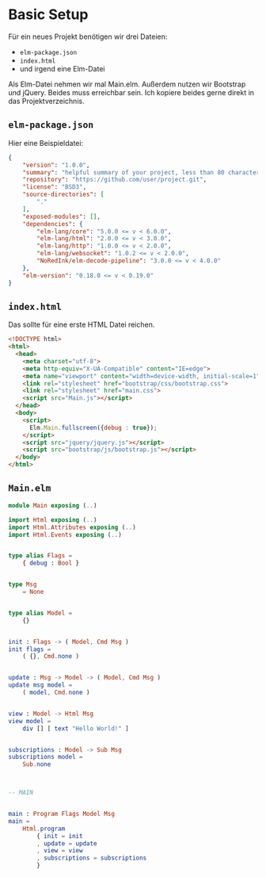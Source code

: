 # Basic Setup

Für ein neues Projekt benötigen wir drei Dateien:

- `elm-package.json`
- `index.html`
- und irgend eine Elm-Datei

Als Elm-Datei nehmen wir mal Main.elm. Außerdem nutzen wir Bootstrap und jQuery. Beides muss erreichbar sein. Ich kopiere beides gerne direkt in das Projektverzeichnis.

## `elm-package.json`

Hier eine Beispieldatei:

```json
{
    "version": "1.0.0",
    "summary": "helpful summary of your project, less than 80 characters",
    "repository": "https://github.com/user/project.git",
    "license": "BSD3",
    "source-directories": [
        "."
    ],
    "exposed-modules": [],
    "dependencies": {
        "elm-lang/core": "5.0.0 <= v < 6.0.0",
        "elm-lang/html": "2.0.0 <= v < 3.0.0",
        "elm-lang/http": "1.0.0 <= v < 2.0.0",
        "elm-lang/websocket": "1.0.2 <= v < 2.0.0",
        "NoRedInk/elm-decode-pipeline": "3.0.0 <= v < 4.0.0"
    },
    "elm-version": "0.18.0 <= v < 0.19.0"
}
```

## `index.html`

Das sollte für eine erste HTML Datei reichen.

```HTML
<!DOCTYPE html>
<html>
  <head>
    <meta charset="utf-8">
    <meta http-equiv="X-UA-Compatible" content="IE=edge">
    <meta name="viewport" content="width=device-width, initial-scale=1">
    <link rel="stylesheet" href="bootstrap/css/bootstrap.css">
    <link rel="stylesheet" href="main.css">
    <script src="Main.js"></script>
  </head>
  <body>
    <script>
      Elm.Main.fullscreen({debug : true});
    </script>
    <script src="jquery/jquery.js"></script>
    <script src="bootstrap/js/bootstrap.js"></script>
  </body>
</html>
```

## `Main.elm`

```elm
module Main exposing (..)

import Html exposing (..)
import Html.Attributes exposing (..)
import Html.Events exposing (..)


type alias Flags =
    { debug : Bool }


type Msg
    = None


type alias Model =
    {}


init : Flags -> ( Model, Cmd Msg )
init flags =
    ( {}, Cmd.none )


update : Msg -> Model -> ( Model, Cmd Msg )
update msg model =
    ( model, Cmd.none )


view : Model -> Html Msg
view model =
    div [] [ text "Hello World!" ]


subscriptions : Model -> Sub Msg
subscriptions model =
    Sub.none



-- MAIN


main : Program Flags Model Msg
main =
    Html.program
        { init = init
        , update = update
        , view = view
        , subscriptions = subscriptions
        }

```
